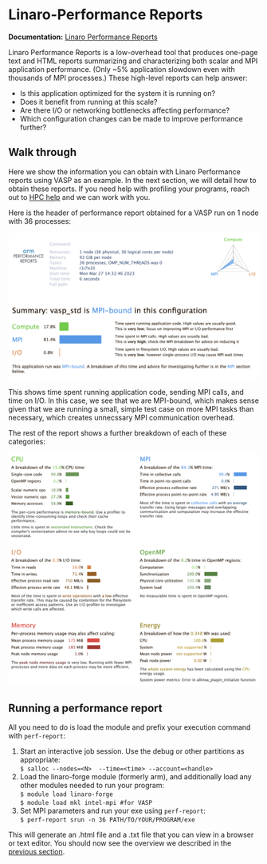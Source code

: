 # Linaro-Performance Reports

**Documentation:** [Linaro Performance Reports](https://www.linaroforge.com/linaroPerformanceReports/)

Linaro Performance Reports is a low-overhead tool that produces one-page text and HTML reports summarizing and characterizing both scalar and MPI application performance. (Only ~5% application slowdown even with thousands of MPI processes.) These high-level reports can help answer:  

* Is this application optimized for the system it is running on? 
* Does it benefit from running at this scale? 
* Are there I/O or networking bottlenecks affecting performance? 
* Which configuration changes can be made to improve performance further? 

## Walk through

Here we show the information you can obtain with Linaro Performance reports using VASP as an example. In the next section, we will detail how to obtain these reports. If you need help with profiling your programs, reach out to [HPC help](mailto:hpc-help@nrel.gov) and we can work with you.

Here is the header of performance report obtained for a VASP run on 1 node with 36 processes:

![1n36p report-1](../../../../../overrides/assets/images/Profiling/PR-1.png)
 
This shows time spent running application code, sending MPI calls, and time on I/O. In this case, we see that we are MPI-bound, which makes sense given that we are running a small, simple test case on more MPI tasks than necessary, which creates unnecssary MPI communication overhead.
	
The rest of the report shows a further breakdown of each of these categories:

![1n36p report-2](../../../../../overrides/assets/images/Profiling/PR-2.png)

## Running a performance report

All you need to do is load the module and prefix your execution command with `perf-report`:

1. Start an interactive job session. Use the debug or other partitions as appropriate:   
	`$ salloc --nodes=<N>  --time=<time> --account=<handle>`
2. Load the linaro-forge module (formerly arm), and additionally load any other modules needed to run your program:  
	`$ module load linaro-forge`  
	`$ module load mkl intel-mpi #for VASP`
3. Set MPI parameters and run your exe using `perf-report`:  
	`$ perf-report srun -n 36 PATH/TO/YOUR/PROGRAM/exe`

This will generate an .html file and a .txt file that you can view in a browser or text editor. You should now see the overview we described in the [previous section](#walk-through).

